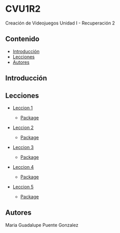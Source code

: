 # CVU1R2
Creación de Videojuegos Unidad I - Recuperación 2 

## Contenido 
- [Introducción](#introducción)
- [Lecciones](#Lecciones)
- [Autores](#autores)


## Introducción


## Lecciones

* [Leccion 1]() <br> 
    * [Package]()
    
* [Leccion 2]() <br> 
    * [Package]()

* [Leccion 3]()  <br> 
    * [Package]()

* [Leccion 4]()  <br> 
    * [Package]()

* [Leccion 5]() <br> 
    * [Package]()




## Autores
Maria Guadalupe Puente Gonzalez
